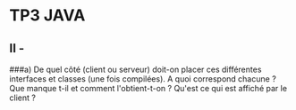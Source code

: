# TP3 JAVA
## II - 
  ###a)
    De quel côté (client ou serveur) doit-on placer ces différentes interfaces et classes (une fois compilées). A quoi correspond chacune ? Que manque t-il et comment l'obtient-t-on ? Qu'est ce qui est affiché par le client ?
